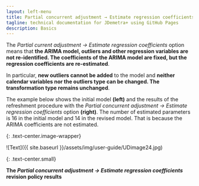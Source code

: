```yaml
---
layout: left-menu
title: Partial concurrent adjustment → Estimate regression coefficients
tagline: technical documentation for JDemetra+ using GitHub Pages
description: Basics
---
```

The *Partial current adjustment → Estimate regression coefficients*
option means that **the ARIMA model, outliers and other regression
variables are not re-identified. The coefficients of the ARIMA model
are fixed, but the regression coefficients are re-estimated**.

In particular, **new outliers cannot be added** to the model and
**neither calendar variables nor the outliers type can be changed. The
transformation type remains unchanged**.

The example below shows the initial model **(left)** and the
results of the refreshment procedure with the *Partial concurrent
adjustment → Estimate regression coefficients* option **(right)**. The
number of estimated parameters is 16 in the initial model and 14 in the
revised model. That is because the ARIMA coefficients are not
estimated.

{: .text-center.image-wrapper}

![Text]({{ site.baseurl }}/assets/img/user-guide/UDimage24.jpg)

{: .text-center.small}

**The *Partial concurrent adjustment* *→ Estimate regression coefficients* revision policy results**

